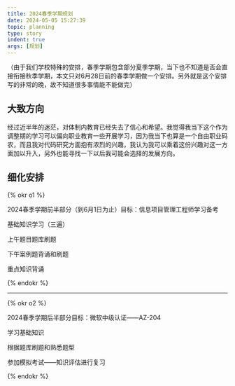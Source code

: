 ```yaml
---
title: 2024春季学期规划
date: 2024-05-05 15:27:39
topic: planning
type: story
indent: true
args: [规划]
---
```


（由于我们学校特殊的安排，春季学期包含部分夏季学期，当下也不知道是否会直接衔接秋季学期，本文只对6月28日前的春季学期做一个安排。另外就是这个安排写的非常的晚，故不知道很多事情能不能做完）

## 大致方向

​	经过近半年的迷茫，对体制内教育已经失去了信心和希望。我觉得我当下这个作为调整期的学习可以偏向职业教育一些开展学习，因为我当下也算是一个自由职业码农，而且我对代码研究方面抱有浓烈的兴趣，我认为我可以乘着这份兴趣对这一方面加以升入，另外也能寻找一下以后我可能会选择的发展方向。

## 细化安排

{% okr o1 %}

2024春季学期前半部分（到6月1日为止）目标：信息项目管理工程师学习备考

<!-- okr kr-1 percent:0.6 -->

基础知识学习（三遍）

<!-- okr kr-2 percent:0.3 -->

上午题目题库刷题

<!-- okr kr-2 percent:0.1 -->

下午案例题背诵和刷题

<!-- okr kr-3 percent:0.3-->

重点知识背诵

{% endokr %}

---

{% okr o2 %}

2024春季学期后半部分目标：微软中级认证——AZ-204

<!-- okr kr-1 percent:0-->

学习基础知识

<!-- okr kr-2 percent:0-->

根据题库刷题和熟悉题型

<!-- okr kr-3 percent:0-->

参加模拟考试——知识评估进行复习

{% endokr %}

